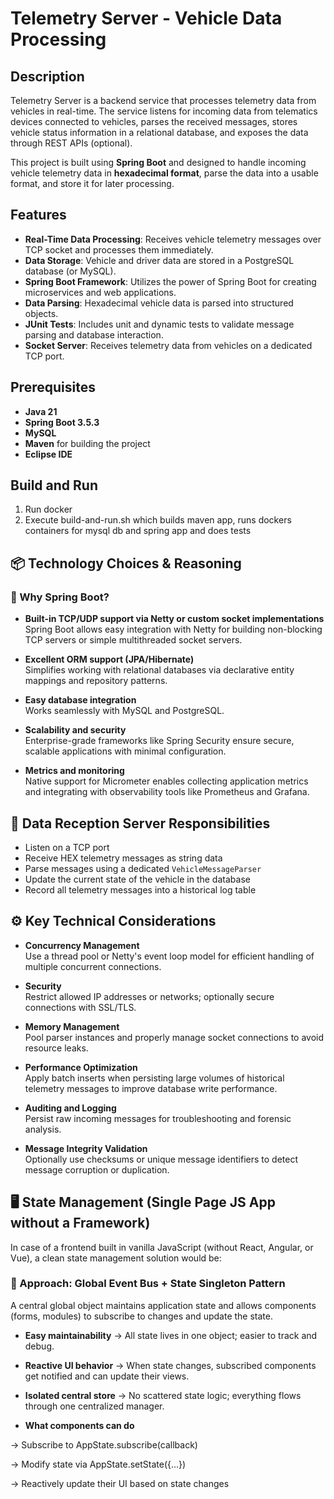 # Telemetry Server - Vehicle Data Processing

## Description

Telemetry Server is a backend service that processes telemetry data from vehicles in real-time. The service listens for incoming data from telematics devices connected to vehicles, parses the received messages, stores vehicle status information in a relational database, and exposes the data through REST APIs (optional). 

This project is built using **Spring Boot** and designed to handle incoming vehicle telemetry data in **hexadecimal format**, parse the data into a usable format, and store it for later processing.

## Features

- **Real-Time Data Processing**: Receives vehicle telemetry messages over TCP socket and processes them immediately.
- **Data Storage**: Vehicle and driver data are stored in a PostgreSQL database (or MySQL).
- **Spring Boot Framework**: Utilizes the power of Spring Boot for creating microservices and web applications.
- **Data Parsing**: Hexadecimal vehicle data is parsed into structured objects.
- **JUnit Tests**: Includes unit and dynamic tests to validate message parsing and database interaction.
- **Socket Server**: Receives telemetry data from vehicles on a dedicated TCP port.

## Prerequisites

- **Java 21**
- **Spring Boot 3.5.3**
- **MySQL**
- **Maven** for building the project
- **Eclipse IDE**

## Build and Run
1. Run docker
2. Execute build-and-run.sh which builds maven app, runs dockers containers for mysql db and spring app and does tests

## 📦 Technology Choices & Reasoning

### 📌 Why Spring Boot?

- **Built-in TCP/UDP support via Netty or custom socket implementations**  
  Spring Boot allows easy integration with Netty for building non-blocking TCP servers or simple multithreaded socket servers.

- **Excellent ORM support (JPA/Hibernate)**  
  Simplifies working with relational databases via declarative entity mappings and repository patterns.

- **Easy database integration**  
  Works seamlessly with MySQL and PostgreSQL.

- **Scalability and security**  
  Enterprise-grade frameworks like Spring Security ensure secure, scalable applications with minimal configuration.

- **Metrics and monitoring**  
  Native support for Micrometer enables collecting application metrics and integrating with observability tools like Prometheus and Grafana.

## 📡 Data Reception Server Responsibilities

- Listen on a TCP port
- Receive HEX telemetry messages as string data
- Parse messages using a dedicated `VehicleMessageParser`
- Update the current state of the vehicle in the database
- Record all telemetry messages into a historical log table

## ⚙️ Key Technical Considerations

- **Concurrency Management**  
  Use a thread pool or Netty's event loop model for efficient handling of multiple concurrent connections.

- **Security**  
  Restrict allowed IP addresses or networks; optionally secure connections with SSL/TLS.

- **Memory Management**  
  Pool parser instances and properly manage socket connections to avoid resource leaks.

- **Performance Optimization**  
  Apply batch inserts when persisting large volumes of historical telemetry messages to improve database write performance.

- **Auditing and Logging**  
  Persist raw incoming messages for troubleshooting and forensic analysis.

- **Message Integrity Validation**  
  Optionally use checksums or unique message identifiers to detect message corruption or duplication.

## 🖥️ State Management (Single Page JS App without a Framework)

In case of a frontend built in vanilla JavaScript (without React, Angular, or Vue), a clean state management solution would be:

### 🔹 Approach: Global Event Bus + State Singleton Pattern

A central global object maintains application state and allows components (forms, modules) to subscribe to changes and update the state.

- **Easy maintainability**
→ All state lives in one object; easier to track and debug.

- **Reactive UI behavior**
→ When state changes, subscribed components get notified and can update their views.

- **Isolated central store**
→ No scattered state logic; everything flows through one centralized manager.

- **What components can do**

→ Subscribe to AppState.subscribe(callback)

→ Modify state via AppState.setState({...})

→ Reactively update their UI based on state changes
